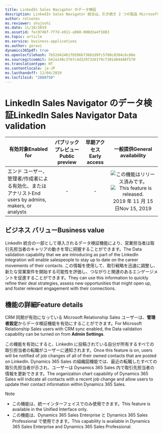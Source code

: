 ```yaml
---
title: LinkedIn Sales Navigator のデータ検証
description: LinkedIn Sales Navigator 統合は、引き続き 2 つの製品 Microsoft Dynamics 365 Sales と LinkedIn Sales Navigator の価値を合わせて提供します。
author: relnotes
ms.reviewer: shujoshi
ms.date: 11/18/2019
ms.assetid: fec074bf-7f7d-e911-a960-000d3a4f3883
ms.topic: article
ms.service: business-applications
ms.author: goravi
dynamics365pdf: true
ms.openlocfilehash: 7b52d42461fb596b73661d9fc5780c0384c6c80e
ms.sourcegitcommit: b42a148c376fc4d3297326179cf301404448f570
ms.translationtype: HT
ms.contentlocale: ja-JP
ms.lasthandoff: 12/04/2019
ms.locfileid: "2888750"
---
```

# <a name="linkedin-sales-navigator-data-validation"></a><span data-ttu-id="2be4f-103">LinkedIn Sales Navigator のデータ検証</span><span class="sxs-lookup"><span data-stu-id="2be4f-103">LinkedIn Sales Navigator Data validation</span></span>


| <span data-ttu-id="2be4f-104">有効対象</span><span class="sxs-lookup"><span data-stu-id="2be4f-104">Enabled for</span></span>    |  <span data-ttu-id="2be4f-105">パブリック プレビュー</span><span class="sxs-lookup"><span data-stu-id="2be4f-105">Public preview</span></span> | <span data-ttu-id="2be4f-106">早期アクセス</span><span class="sxs-lookup"><span data-stu-id="2be4f-106">Early access</span></span> | <span data-ttu-id="2be4f-107">一般提供</span><span class="sxs-lookup"><span data-stu-id="2be4f-107">General availability</span></span> | 
| ---------- | :----------: |:----------: |:----------: |
|<span data-ttu-id="2be4f-108">エンド ユーザー、管理者/作成者による有効化、またはアナリスト</span><span class="sxs-lookup"><span data-stu-id="2be4f-108">End users by admins, makers, or analysts</span></span>|-|-| <span data-ttu-id="2be4f-109">![この機能はリリース済みです。](/dynamics365-release-plan/media/green-checkmark.png "この機能はリリース済みです。")</span><span class="sxs-lookup"><span data-stu-id="2be4f-109">![This feature is released.](/dynamics365-release-plan/media/green-checkmark.png "This feature is released.")</span></span> <span data-ttu-id="2be4f-110">2019 年 11 月 15 日</span><span class="sxs-lookup"><span data-stu-id="2be4f-110">Nov 15, 2019</span></span>|


## <a name="business-value"></a><span data-ttu-id="2be4f-111">ビジネス バリュー</span><span class="sxs-lookup"><span data-stu-id="2be4f-111">Business value</span></span>
<!-- bv start -->
<span data-ttu-id="2be4f-112">LinkedIn 統合の一部として導入されるデータ検証機能により、営業担当者は取引先担当者のキャリアの動きを常に把握することができます。</span><span class="sxs-lookup"><span data-stu-id="2be4f-112">The Data validation capability that we are introducing as part of the LinkedIn integration will enable salespeople to stay up to date on the career movements of their contacts.</span></span> <span data-ttu-id="2be4f-113">この情報を使用して、取引戦略を迅速に調整し、新たな営業案件を開始する可能性を評価し、つながりと関連のあるエンゲージメントを促進することができます。</span><span class="sxs-lookup"><span data-stu-id="2be4f-113">They can use this information to quickly refine their deal strategies, assess new opportunities that might open up, and foster relevant engagement with their connections.</span></span>
<!-- bv end -->



## <a name="feature-details"></a><span data-ttu-id="2be4f-114">機能の詳細</span><span class="sxs-lookup"><span data-stu-id="2be4f-114">Feature details</span></span>
<!--feature detail start -->
<span data-ttu-id="2be4f-115">CRM 同期が有効になっている Microsoft Relationship Sales ユーザーは、**管理者設定**からデータ検証機能を有効にすることができます。</span><span class="sxs-lookup"><span data-stu-id="2be4f-115">For Microsoft Relationship Sales users with CRM sync enabled, the Data validation capability can be turned on from **Admin Settings**.</span></span>

<span data-ttu-id="2be4f-116">この機能を有効にすると、LinkedIn に投稿されている自分が所有するすべての取引担当者の転職がユーザーに通知されます。</span><span class="sxs-lookup"><span data-stu-id="2be4f-116">Once this feature is on, users will be notified of job changes of all of their owned contacts that are posted on LinkedIn.</span></span> <span data-ttu-id="2be4f-117">Dynamics 365 Sales の組織図機能では、最近の転職したすべての取引先担当者が示され、ユーザーは Dynamics 365 Sales 内で取引先担当者の情報を更新できます。</span><span class="sxs-lookup"><span data-stu-id="2be4f-117">The organization chart capability of Dynamics 365 Sales will indicate all contacts with a recent job change and allow users to update their contact information within Dynamics 365 Sales.</span></span>
<!--feature detail end -->


> [!NOTE]
> - <span data-ttu-id="2be4f-118">この機能は、統一インターフェイスでのみ使用できます。</span><span class="sxs-lookup"><span data-stu-id="2be4f-118">This feature is available in the Unified Interface only.</span></span> 
> - <span data-ttu-id="2be4f-119">この機能は、Dynamics 365 Sales Enterprise と Dynamics 365 Sales Professional で使用できます。</span><span class="sxs-lookup"><span data-stu-id="2be4f-119">This capability is available in Dynamics 365 Sales Enterprise and Dynamics 365 Sales Professional.</span></span>







